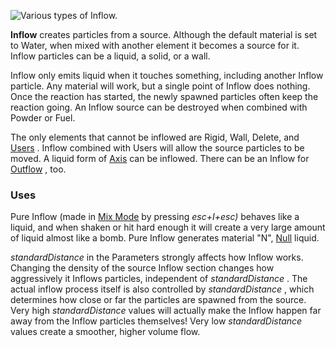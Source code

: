 ![Various types of Inflow.](https://static.wikia.nocookie.net/oecake/images/a/a4/Inflow.jpg/revision/latest/scale-to-width-down/180?cb=20090511162323)

**Inflow** creates particles from a source. Although the default material is set to Water, when mixed with another element it becomes a source for it. Inflow particles can be a liquid, a solid, or a wall.

Inflow only emits liquid when it touches something, including another Inflow particle. Any material will work, but a single point of Inflow does nothing. Once the reaction has started, the newly spawned particles often keep the reaction going. An Inflow source can be destroyed when combined with Powder or Fuel.

The only elements that cannot be inflowed are Rigid, Wall, Delete, and [Users](/wiki/User "User") . Inflow combined with Users will allow the source particles to be moved. A liquid form of [Axis](/wiki/Rigid_Axis "Rigid Axis") can be inflowed. There can be an Inflow for [Outflow](/wiki/Outflow "Outflow") , too.

###  Uses 

Pure Inflow (made in [Mix Mode](/wiki/Mix_Mode "Mix Mode") by pressing *esc+I+esc)* behaves like a liquid, and when shaken or hit hard enough it will create a very large amount of liquid almost like a bomb. Pure Inflow generates material \"N\", [Null](/wiki/Null "Null") liquid.

*standardDistance* in the Parameters strongly affects how Inflow works. Changing the density of the source Inflow section changes how aggressively it Inflows particles, independent of *standardDistance* . The actual inflow process itself is also controlled by *standardDistance* , which determines how close or far the particles are spawned from the source. Very high *standardDistance* values will actually make the Inflow happen far away from the Inflow particles themselves! Very low *standardDistance* values create a smoother, higher volume flow.
